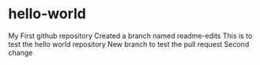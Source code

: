 # hello-world
My First github repository
Created a branch named readme-edits
This is to test the hello world repository
New branch to test the pull request
Second change
